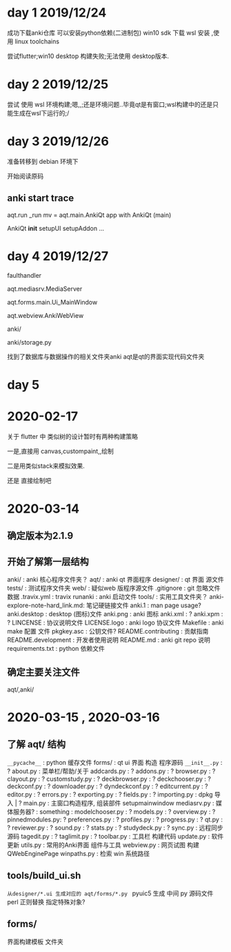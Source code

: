 # day 1 2019/12/24
成功下载anki仓库
可以安装python依赖(二进制包)
win10 sdk 下载
wsl 安装 ,使用 linux toolchains

尝试flutter;win10 desktop 构建失败;无法使用 desktop版本.


# day 2 2019/12/25
尝试 使用 wsl 环境构建;嗯,,;还是环境问题..毕竟qt是有窗口;wsl构建中的还是只能生成在wsl下运行的;/

# day 3 2019/12/26
准备转移到 debian 环境下


开始阅读原码
## anki start trace
aqt.run
  \_run
    mv = aqt.main.AnkiQt
      app with AnkiQt (main)

AnkiQt
  __init__
    setupUI
    setupAddon
    ...

# day 4 2019/12/27
faulthandler

aqt.mediasrv.MediaServer

aqt.forms.main.Ui_MainWindow

aqt.webview.AnkiWebView


anki/

anki/storage.py

找到了数据库与数据操作的相关文件夹anki
aqt是qt的界面实现代码文件夹


# day 5

# 2020-02-17

关于 flutter 中 类似树的设计暂时有两种构建策略

一是,直接用 canvas,custompaint,,绘制

二是用类似stack来模拟效果.

还是 直接绘制吧

# 2020-03-14

## 确定版本为2.1.9

## 开始了解第一层结构

anki/                         : anki 核心程序文件夹？
aqt/                          : anki qt 界面程序
designer/                     : qt 界面 源文件
tests/                        : 测试程序文件夹
web/                          : 疑似web 版程序源文件
.gitignore                    : git  忽略文件数据
.travix.yml                   : travix
runanki                       : anki       启动文件
tools/                        : 实用工具文件夹？
anki-explore-note-hard_link.md: 笔记硬链接文件
anki.1                        : man page usage?
anki.desktop                  : desktop (图标)文件
anki.png                      : anki 图标
anki.xml                      : ?
anki.xpm                      : ?
LINCENSE                      : 协议说明文件
LICENSE.logo                  : anki logo 协议文件
Makefile                      : anki make 配置 文件
pkgkey.asc                    : 公钥文件?
README.contributing           : 贡献指南
README.development            : 开发者使用说明
README.md                     : anki git repo 说明
requirements.txt              : python 依赖文件

## 确定主要关注文件
aqt/,anki/

# 2020-03-15 , 2020-03-16
## 了解 aqt/ 结构
`__pycache__`   : python 缓存文件
forms/          : qt ui 界面 构造 程序源码
`__init__.py`   : ?
about.py        : 菜单栏/帮助/关于
addcards.py     : ?
addons.py       : ?
browser.py      : ?
clayout.py      : ?
customstudy.py  : ?
deckbrowser.py  : ?
deckchooser.py  : ?
deckconf.py     : ?
downloader.py   : ?
dyndeckconf.py  : ?
editcurrent.py  : ?
editor.py       : ?
errors.py       : ?
exporting.py    : ?
fields.py       : ?
importing.py    : dpkg 导入 | ?
main.py         : 主窗口构造程序, 组装部件 setupmainwindow
mediasrv.py     : 媒体服务器?
                :  something
                :
modelchooser.py : ?
models.py       : ?
overview.py     : ?
pinnedmodules.py: ?
preferences.py  : ?
profiles.py     : ?
progress.py     : ?
qt.py           : ?
reviewer.py     : ?
sound.py        : ?
stats.py        : ?
studydeck.py    : ?
sync.py         : 远程同步 源码
tagedit.py      : ?
taglimit.py     : ?
toolbar.py      : 工具栏 构建代码
update.py       : 软件更新 
utils.py        : 常用的Anki界面 组件与工具
webview.py      : 网页试图 构建 QWebEnginePage
winpaths.py     : 检索 win 系统路径


## tools/build_ui.sh
`从designer/*.ui 生成对应的 aqt/forms/*.py `
pyuic5 生成 中间 py 源码文件
perl 正则替换 指定特殊对象?

## forms/
界面构建模板 文件夹

